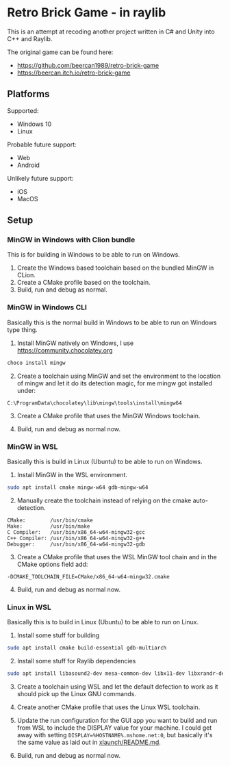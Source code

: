 # Retro Brick Game - in raylib

This is an attempt at recoding another project written in C# and Unity into C++ and Raylib.

The original game can be found here:
* https://github.com/beercan1989/retro-brick-game
* https://beercan.itch.io/retro-brick-game

## Platforms
Supported:
* Windows 10
* Linux

Probable future support:
* Web
* Android

Unlikely future support:
* iOS
* MacOS

## Setup

### MinGW in Windows with Clion bundle

This is for building in Windows to be able to run on Windows.

1) Create the Windows based toolchain based on the bundled MinGW in CLion.
2) Create a CMake profile based on the toolchain.
3) Build, run and debug as normal.

### MinGW in Windows CLI

Basically this is the normal build in Windows to be able to run on Windows type thing.

1) Install MinGW natively on Windows, I use https://community.chocolatey.org
```powershell
choco install mingw
```

2) Create a toolchain using MinGW and set the environment to the location of mingw and let it do its detection magic, for me mingw got installed under:
```
C:\ProgramData\chocolatey\lib\mingw\tools\install\mingw64
```

3) Create a CMake profile that uses the MinGW Windows toolchain.

4) Build, run and debug as normal now.

### MinGW in WSL

Basically this is build in Linux (Ubuntu) to be able to run on Windows.

1) Install MinGW in the WSL environment.
```bash
sudo apt install cmake mingw-w64 gdb-mingw-w64 
```

2) Manually create the toolchain instead of relying on the cmake auto-detection.
```
CMake:        /usr/bin/cmake
Make:         /usr/bin/make
C Compiler:   /usr/bin/x86_64-w64-mingw32-gcc
C++ Compiler: /usr/bin/x86_64-w64-mingw32-g++
Debugger:     /usr/bin/x86_64-w64-mingw32-gdb
```

3) Create a CMake profile that uses the WSL MinGW tool chain and in the CMake options field add:
```
-DCMAKE_TOOLCHAIN_FILE=CMake/x86_64-w64-mingw32.cmake
```

4) Build, run and debug as normal now.

### Linux in WSL

Basically this is to build in Linux (Ubuntu) to be able to run on Linux.

1) Install some stuff for building
```bash
sudo apt install cmake build-essential gdb-multiarch
```

2) Install some stuff for Raylib dependencies
```bash
sudo apt install libasound2-dev mesa-common-dev libx11-dev libxrandr-dev libxi-dev xorg-dev libgl1-mesa-dev libglu1-mesa-dev
```

3) Create a toolchain using WSL and let the default defection to work as it should pick up the Linux GNU commands.

4) Create another CMake profile that uses the Linux WSL toolchain.

5) Update the run configuration for the GUI app you want to build and run from WSL to include the DISPLAY value for your machine. I could get away with setting `DISPLAY=%HOSTNAME%.mshome.net:0`, but basically it's the same value as laid out in [xlaunch/README.md](xlaunch/README.md).

6) Build, run and debug as normal now.